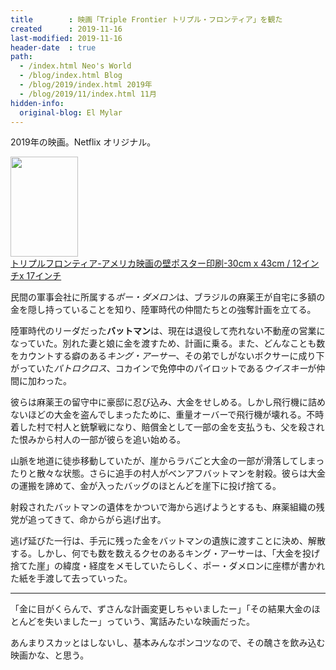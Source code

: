 ```yaml
---
title        : 映画「Triple Frontier トリプル・フロンティア」を観た
created      : 2019-11-16
last-modified: 2019-11-16
header-date  : true
path:
  - /index.html Neo's World
  - /blog/index.html Blog
  - /blog/2019/index.html 2019年
  - /blog/2019/11/index.html 11月
hidden-info:
  original-blog: El Mylar
---
```


2019年の映画。Netflix オリジナル。

<div class="ad-amazon">
  <div class="ad-amazon-image">
    <a href="https://www.amazon.co.jp/dp/B07P1NW4J8?tag=neos21-22&amp;linkCode=osi&amp;th=1&amp;psc=1">
      <img src="https://m.media-amazon.com/images/I/51N4FUD2UjL._SL160_.jpg" width="108" height="160">
    </a>
  </div>
  <div class="ad-amazon-info">
    <div class="ad-amazon-title">
      <a href="https://www.amazon.co.jp/dp/B07P1NW4J8?tag=neos21-22&amp;linkCode=osi&amp;th=1&amp;psc=1">トリプルフロンティア-アメリカ映画の壁ポスター印刷-30cm x 43cm / 12インチx 17インチ</a>
    </div>
  </div>
</div>

民間の軍事会社に所属する*ポー・ダメロン*は、ブラジルの麻薬王が自宅に多額の金を隠し持っていることを知り、陸軍時代の仲間たちとの強奪計画を立てる。

陸軍時代のリーダだった**バットマン**は、現在は退役して売れない不動産の営業になっていた。別れた妻と娘に金を渡すため、計画に乗る。また、どんなことも数をカウントする癖のある*キング・アーサー*、その弟でしがないボクサーに成り下がっていた*パトロクロス*、コカインで免停中のパイロットである*ウイスキー*が仲間に加わった。

彼らは麻薬王の留守中に豪邸に忍び込み、大金をせしめる。しかし飛行機に詰めないほどの大金を盗んでしまったために、重量オーバーで飛行機が壊れる。不時着した村で村人と銃撃戦になり、賠償金として一部の金を支払うも、父を殺された恨みから村人の一部が彼らを追い始める。

山脈を地道に徒歩移動していたが、崖からラバごと大金の一部が滑落してしまったりと散々な状態。さらに追手の村人がベンアフバットマンを射殺。彼らは大金の運搬を諦めて、金が入ったバッグのほとんどを崖下に投げ捨てる。

射殺されたバットマンの遺体をかついで海から逃げようとするも、麻薬組織の残党が追ってきて、命からがら逃げ出す。

逃げ延びた一行は、手元に残った金をバットマンの遺族に渡すことに決め、解散する。しかし、何でも数を数えるクセのあるキング・アーサーは、「大金を投げ捨てた崖」の緯度・経度をメモしていたらしく、ポー・ダメロンに座標が書かれた紙を手渡して去っていった。

---

「金に目がくらんで、ずさんな計画変更しちゃいましたー」「その結果大金のほとんどを失いましたー」っていう、寓話みたいな映画だった。

あんまりスカッとはしないし、基本みんなポンコツなので、その醜さを飲み込む映画かな、と思う。
